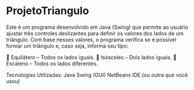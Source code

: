# ProjetoTriangulo
 
Este é um programa desenvolvido em Java (Swing) que permite ao usuário ajustar três controles deslizantes para definir os valores dos lados de um triângulo. Com base nesses valores, o programa verifica se é possível formar um triângulo e, caso seja, informa seu tipo:

🔺 Equilátero – Todos os lados iguais.
🔺 Isósceles – Dois lados iguais.
🔺 Escaleno – Todos os lados diferentes.

Tecnologias Utilizadas:
Java
Swing (GUI)
NetBeans IDE (ou outra que você usou)
